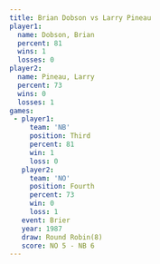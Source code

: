 ```yaml
---
title: Brian Dobson vs Larry Pineau
player1:             
  name: Dobson, Brian
  percent: 81        
  wins: 1            
  losses: 0          
player2:             
  name: Pineau, Larry
  percent: 73        
  wins: 0            
  losses: 1          
games:
 - player1:         
     team: 'NB'     
     position: Third
     percent: 81    
     win: 1         
     loss: 0        
   player2:          
     team: 'NO'      
     position: Fourth
     percent: 73     
     win: 0          
     loss: 1         
   event: Brier        
   year: 1987          
   draw: Round Robin(8)
   score: NO 5 - NB 6  
---
```

